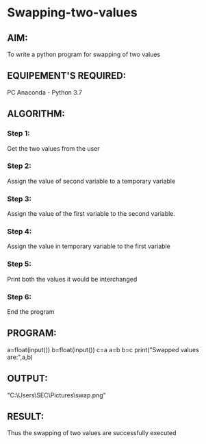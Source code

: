 # Swapping-two-values
## AIM:
To write a python program for swapping of two values
## EQUIPEMENT'S REQUIRED: 
PC
Anaconda - Python 3.7
## ALGORITHM: 
### Step 1:
Get the two values from the user
### Step 2: 
Assign the value of second variable to a temporary variable 
### Step 3: 
Assign the value of the first variable to the second variable.
### Step 4:  
Assign the value in temporary variable to the first variable
### Step 5: 
Print both the values it would be interchanged
### Step 6: 
End the program
## PROGRAM:
a=float(input())
b=float(input())
c=a
a=b
b=c
print("Swapped values are:",a,b)
## OUTPUT:
"C:\Users\SEC\Pictures\swap.png"


## RESULT:
Thus the swapping of two values are successfully executed



